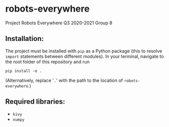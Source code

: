 # robots-everywhere
Project Robots Everywhere Q3 2020-2021 Group 8

## Installation:
The project must be installed with `pip` as a Python package 
(this to resolve `import` statements between different modules).
In your terminal, navigate to the root folder of this repository and run
```
pip install -e .
```

(Alternatively, replace '`.`' with the path to the location of `robots-everywhere`.)

## Required libraries:

* `kivy`
* `numpy`
